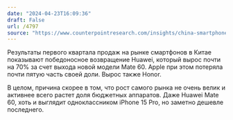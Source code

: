 ```yaml
---
date: "2024-04-23T16:09:36"
draft: False
url: /4797
source: "https://www.counterpointresearch.com/insights/china-smartphone-q1-2024/"
---
```


Результаты первого квартала продаж на рынке смартфонов в Китае показывают победоносное возвращение Huawei, который вырос почти на 70% за счет выхода новой модели Mate 60. Apple при этом потеряла почти пятую часть своей доли. Вырос также Honor.

В целом, причина скорее в том, что рост самого рынка не очень велик и активнее всего растет доля бюджетных аппаратов. Даже Huawei Mate 60, хоть и выглядит одноклассником iPhone 15 Pro, но заметно дешевле последнего.
